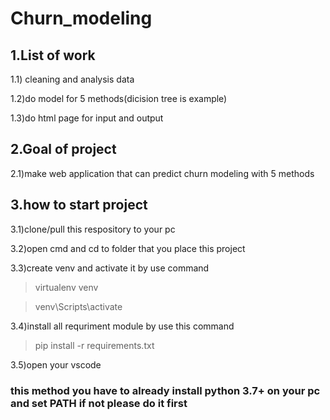 # Churn_modeling
## 1.List of work

1.1) cleaning and analysis data

1.2)do model for 5 methods(dicision tree is example)

1.3)do html page for input and output


## 2.Goal of project

2.1)make web application that can predict churn modeling with 5 methods

## 3.how to start project

3.1)clone/pull this respository to your pc

3.2)open cmd and cd to folder that you place this project

3.3)create venv and activate it by use command 

  >virtualenv venv
  
  >venv\Scripts\activate

3.4)install all requriment module by use this command

  >pip install -r requirements.txt
  
3.5)open your vscode

### this method you have to already install python 3.7+ on your pc and set PATH if not please do it first
